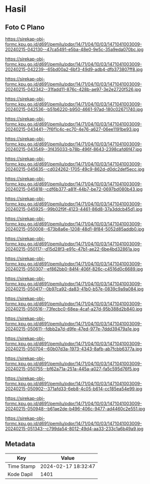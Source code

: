 # Hasil

## Foto C Plano

https://sirekap-obj-formc.kpu.go.id/d691/pemilu/pdpr/14/71/04/10/03/1471041003009-20240215-042130--47ca5491-e5ba-48e0-9e5c-35a9eda070bc.jpg

https://sirekap-obj-formc.kpu.go.id/d691/pemilu/pdpr/14/71/04/10/03/1471041003009-20240215-042239--65bd00a2-6bf3-49d9-adb4-dfb373807ff8.jpg

https://sirekap-obj-formc.kpu.go.id/d691/pemilu/pdpr/14/71/04/10/03/1471041003009-20240215-042342--31fadd11-876c-428b-ae97-3e2e2720f526.jpg

https://sirekap-obj-formc.kpu.go.id/d691/pemilu/pdpr/14/71/04/10/03/1471041003009-20240215-042536--b51b6220-b950-4661-97ad-180c02671740.jpg

https://sirekap-obj-formc.kpu.go.id/d691/pemilu/pdpr/14/71/04/10/03/1471041003009-20240215-043441--7f6f1c4c-ec70-4e76-a627-06ee1191be93.jpg

https://sirekap-obj-formc.kpu.go.id/d691/pemilu/pdpr/14/71/04/10/03/1471041003009-20240215-043549--3f435033-b78b-496f-8643-2398cafd6f47.jpg

https://sirekap-obj-formc.kpu.go.id/d691/pemilu/pdpr/14/71/04/10/03/1471041003009-20240215-045635--cd024262-1705-49c9-862d-d0dc2def5ecc.jpg

https://sirekap-obj-formc.kpu.go.id/d691/pemilu/pdpr/14/71/04/10/03/1471041003009-20240215-045818--cdf6b377-a81f-44b7-be72-0697bd080b43.jpg

https://sirekap-obj-formc.kpu.go.id/d691/pemilu/pdpr/14/71/04/10/03/1471041003009-20240215-045925--99b02f9f-4123-4461-86d8-37a3ddcb45d1.jpg

https://sirekap-obj-formc.kpu.go.id/d691/pemilu/pdpr/14/71/04/10/03/1471041003009-20240215-050008--673b8a6e-1208-48d1-8f84-5052d85addb0.jpg

https://sirekap-obj-formc.kpu.go.id/d691/pemilu/pdpr/14/71/04/10/03/1471041003009-20240215-050117--d15d28f3-e91c-47b1-ae22-6be4bd32861a.jpg

https://sirekap-obj-formc.kpu.go.id/d691/pemilu/pdpr/14/71/04/10/03/1471041003009-20240215-050307--ef862bb0-84f4-406f-826c-c4516d0c6689.jpg

https://sirekap-obj-formc.kpu.go.id/d691/pemilu/pdpr/14/71/04/10/03/1471041003009-20240215-050417--0b97ca92-da83-41b0-b57e-0839c9a9a084.jpg

https://sirekap-obj-formc.kpu.go.id/d691/pemilu/pdpr/14/71/04/10/03/1471041003009-20240215-050516--73fecbc0-68ea-4caf-a27d-95b388d2b840.jpg

https://sirekap-obj-formc.kpu.go.id/d691/pemilu/pdpr/14/71/04/10/03/1471041003009-20240215-050611--fdbb2a7d-d9fe-47ed-977e-7ddd39479a1e.jpg

https://sirekap-obj-formc.kpu.go.id/d691/pemilu/pdpr/14/71/04/10/03/1471041003009-20240215-050704--60b07d3a-1973-4343-8afb-ab7fcbb6377a.jpg

https://sirekap-obj-formc.kpu.go.id/d691/pemilu/pdpr/14/71/04/10/03/1471041003009-20240215-050755--bf62a71a-251a-445a-a027-fa5c595d76f5.jpg

https://sirekap-obj-formc.kpu.go.id/d691/pemilu/pdpr/14/71/04/10/03/1471041003009-20240215-050902--371afd33-6eb8-4c05-b614-cc185ea54e99.jpg

https://sirekap-obj-formc.kpu.go.id/d691/pemilu/pdpr/14/71/04/10/03/1471041003009-20240215-050948--b61ae2de-b496-406c-9477-ad4460c2e551.jpg

https://sirekap-obj-formc.kpu.go.id/d691/pemilu/pdpr/14/71/04/10/03/1471041003009-20240215-051343--c799da54-8012-49d4-aa33-233c1a6b49a9.jpg


## Metadata

| Key        | Value               |
| ---------- | ------------------- |
| Time Stamp | 2024-02-17 18:32:47 |
| Kode Dapil | 1401                |



